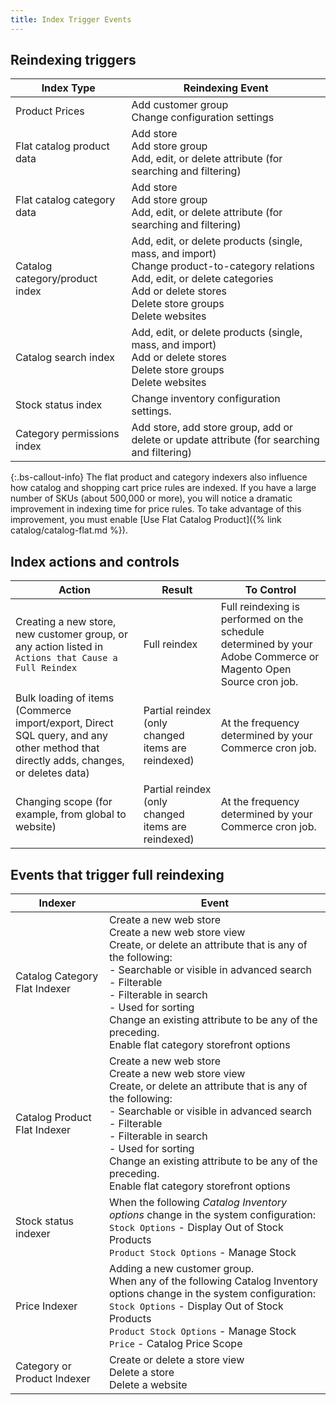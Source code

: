 ```yaml
---
title: Index Trigger Events
---
```


## Reindexing triggers

Index Type | Reindexing Event
---------- | ----------------
Product Prices | Add customer group<br/>Change configuration settings
Flat catalog product data | Add store<br/>Add store group<br/>Add, edit, or delete attribute (for searching and filtering)
Flat catalog category data | Add store<br/>Add store group<br/>Add, edit, or delete attribute (for searching and filtering)
Catalog category/product index | Add, edit, or delete products (single, mass, and import)<br/>Change product-to-category relations<br/>Add, edit, or delete categories<br/>Add or delete stores<br/>Delete store groups<br/>Delete websites
Catalog search index | Add, edit, or delete products (single, mass, and import)<br/>Add or delete stores<br/>Delete store groups<br/>Delete websites
Stock status index | Change inventory configuration settings.
Category permissions index | Add store, add store group, add or delete or update attribute (for searching and filtering)

{:.bs-callout-info}
The flat product and category indexers also influence how catalog and shopping cart price rules are indexed. If you have a large number of SKUs (about 500,000 or more), you will notice a dramatic improvement in indexing time for price rules. To take advantage of this improvement, you must enable [Use Flat Catalog Product]({% link catalog/catalog-flat.md %}).

## Index actions and controls

Action | Result | To Control
------ | ------ | ----------
Creating a new store, new customer group, or any action listed in `Actions that Cause a Full Reindex` | Full reindex | Full reindexing is performed on the schedule determined by your Adobe Commerce or Magento Open Source cron job.
Bulk loading of items (Commerce import/export, Direct SQL query, and any other method that directly adds, changes, or deletes data) | Partial reindex (only changed items are reindexed) | At the frequency determined by your Commerce cron job.
Changing scope (for example, from global to website) | Partial reindex (only changed items are reindexed) | At the frequency determined by your Commerce cron job.

## Events that trigger full reindexing

Indexer | Event
------- | -----
Catalog Category Flat Indexer | Create a new web store<br/>Create a new web store view<br/>Create, or delete an attribute that is any of the following:<br/>-  Searchable or visible in advanced search<br/>-  Filterable<br/>-  Filterable in search<br/>-  Used for sorting<br/>Change an existing attribute to be any of the preceding.<br/>Enable flat category storefront options
Catalog Product Flat Indexer | Create a new web store<br>Create a new web store view<br/>Create, or delete an attribute that is any of the following:<br/>-  Searchable or visible in advanced search<br>- Filterable<br>- Filterable in search<br/>- Used for sorting <br/>Change an existing attribute to be any of the preceding.<br/>Enable flat category storefront options
Stock status indexer | When the following _Catalog Inventory options_ change in the system configuration:<br/>`Stock Options` - Display Out of Stock Products<br/>`Product Stock Options` - Manage Stock
Price Indexer | Adding a new customer group.<br/>When any of the following Catalog Inventory options change in the system configuration:<br/>`Stock Options` -  Display Out of Stock Products<br/>`Product Stock Options` - Manage Stock<br/>`Price` - Catalog Price Scope
Category or Product Indexer | Create or delete a store view<br/>Delete a store<br/>Delete a website
